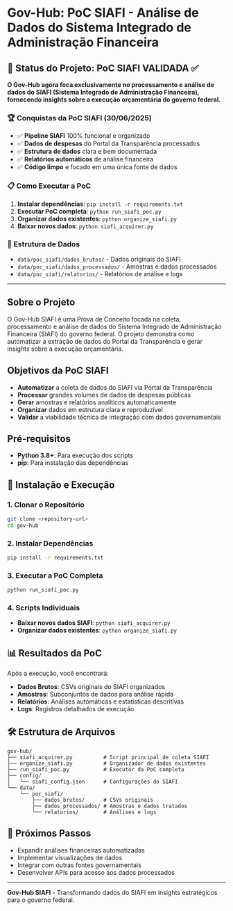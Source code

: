 # Gov-Hub: PoC SIAFI - Análise de Dados do Sistema Integrado de Administração Financeira

## 🎯 Status do Projeto: PoC SIAFI VALIDADA ✅

**O Gov-Hub agora foca exclusivamente no processamento e análise de dados do SIAFI (Sistema Integrado de Administração Financeira), fornecendo insights sobre a execução orçamentária do governo federal.**

### 🏆 Conquistas da PoC SIAFI (30/06/2025)
- ✅ **Pipeline SIAFI** 100% funcional e organizado
- ✅ **Dados de despesas** do Portal da Transparência processados
- ✅ **Estrutura de dados** clara e bem documentada
- ✅ **Relatórios automáticos** de análise financeira
- ✅ **Código limpo** e focado em uma única fonte de dados

### 📋 Como Executar a PoC
1. **Instalar dependências**: `pip install -r requirements.txt`
2. **Executar PoC completa**: `python run_siafi_poc.py`
3. **Organizar dados existentes**: `python organize_siafi.py`
4. **Baixar novos dados**: `python siafi_acquirer.py`

### 📁 Estrutura de Dados
- `data/poc_siafi/dados_brutos/` - Dados originais do SIAFI
- `data/poc_siafi/dados_processados/` - Amostras e dados processados
- `data/poc_siafi/relatorios/` - Relatórios de análise e logs

---

## Sobre o Projeto

O Gov-Hub SIAFI é uma Prova de Conceito focada na coleta, processamento e análise de dados do Sistema Integrado de Administração Financeira (SIAFI) do governo federal. O projeto demonstra como automatizar a extração de dados do Portal da Transparência e gerar insights sobre a execução orçamentária.

## Objetivos da PoC SIAFI

- **Automatizar** a coleta de dados do SIAFI via Portal da Transparência
- **Processar** grandes volumes de dados de despesas públicas
- **Gerar** amostras e relatórios analíticos automaticamente
- **Organizar** dados em estrutura clara e reproduzível
- **Validar** a viabilidade técnica de integração com dados governamentais

## Pré-requisitos

- **Python 3.8+**: Para execução dos scripts
- **pip**: Para instalação das dependências

## 🚀 Instalação e Execução

### 1. Clonar o Repositório
```bash
git clone <repository-url>
cd gov-hub
```

### 2. Instalar Dependências
```bash
pip install -r requirements.txt
```

### 3. Executar a PoC Completa
```bash
python run_siafi_poc.py
```

### 4. Scripts Individuais

- **Baixar novos dados SIAFI**: `python siafi_acquirer.py`
- **Organizar dados existentes**: `python organize_siafi.py`

## 📊 Resultados da PoC

Após a execução, você encontrará:

- **Dados Brutos**: CSVs originais do SIAFI organizados
- **Amostras**: Subconjuntos de dados para análise rápida  
- **Relatórios**: Análises automáticas e estatísticas descritivas
- **Logs**: Registros detalhados de execução

## 🛠 Estrutura de Arquivos

```
gov-hub/
├── siafi_acquirer.py          # Script principal de coleta SIAFI
├── organize_siafi.py          # Organizador de dados existentes
├── run_siafi_poc.py           # Executor da PoC completa
├── config/
│   └── siafi_config.json      # Configurações do SIAFI
└── data/
    └── poc_siafi/
        ├── dados_brutos/      # CSVs originais
        ├── dados_processados/ # Amostras e dados tratados
        └── relatorios/        # Análises e logs
```

## 🎯 Próximos Passos

- Expandir análises financeiras automatizadas
- Implementar visualizações de dados
- Integrar com outras fontes governamentais
- Desenvolver APIs para acesso aos dados processados

---

**Gov-Hub SIAFI** - Transformando dados do SIAFI em insights estratégicos para o governo federal.

